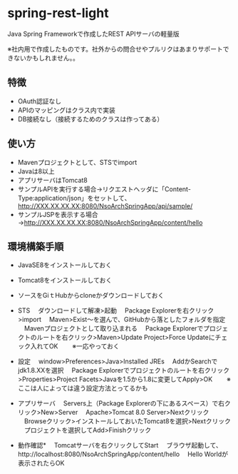 # spring-rest-light
Java Spring Frameworkで作成したREST APIサーバの軽量版

※社内用で作成したものです。社外からの問合せやプルリクはあまりサポートできないかもしれません。。

## 特徴
* OAuth認証なし
* APIのマッピングはクラス内で実装
* DB接続なし（接続するためのクラスは作ってある）

## 使い方
* Mavenプロジェクトとして、STSでimport
* Javaは8以上
* アプリサーバはTomcat8
* サンプルAPIを実行する場合→リクエストヘッダに「Content-Type:application/json」をセットして、http://XXX.XX.XX.XX:8080/NsoArchSpringApp/api/sample/
* サンプルJSPを表示する場合→http://XXX.XX.XX.XX:8080/NsoArchSpringApp/content/hello

## 環境構築手順
* JavaSE8をインストールしておく
* Tomcat8をインストールしておく
* ソースをGiｔHubからcloneかダウンロードしておく

* STS
　ダウンロードして解凍>起動
　Package Explorerを右クリック>import
　Maven>Exist～を選んで、GitHubから落としたフォルダを指定
　Mavenプロジェクトとして取り込まれる
　Package Explorerでプロジェクトのルートを右クリック>Maven>Update Project>Force Updateにチェック入れてOK
　　※一応やっておく

* 設定
　window>Preferences>Java>Installed JREs
　AddかSearchでjdk1.8.XXを選択
　Package Explorerでプロジェクトのルートを右クリック>Properties>Project Facets>Javaを1.5から1.8に変更してApply>OK
　　※ここは人によっては違う設定方法とってるかも

* アプリサーバ
　Servers上（Package Explorerの下にあるスペース）で右クリック>New>Server
　Apache>Tomcat 8.0 Server>Nextクリック
　Browseクリック>インストールしておいたTomcat8を選択>Nextクリック
　プロジェクトを選択してAdd>Finishクリック

* 動作確認* 
　Tomcatサーバを右クリックしてStart
　ブラウザ起動して、http://localhost:8080/NsoArchSpringApp/content/hello
　Hello Worldが表示されたらOK
